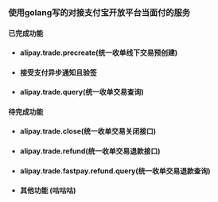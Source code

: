 ### 使用golang写的对接支付宝开放平台当面付的服务



#### 已完成功能


* #### alipay.trade.precreate(统一收单线下交易预创建)

* #### 接受支付异步通知且验签

* #### alipay.trade.query(统一收单交易查询)



#### 待完成功能

* #### alipay.trade.close(统一收单交易关闭接口)
* #### alipay.trade.refund(统一收单交易退款接口)
* #### alipay.trade.fastpay.refund.query(统一收单交易退款查询)
* #### 其他功能 (咕咕咕)


